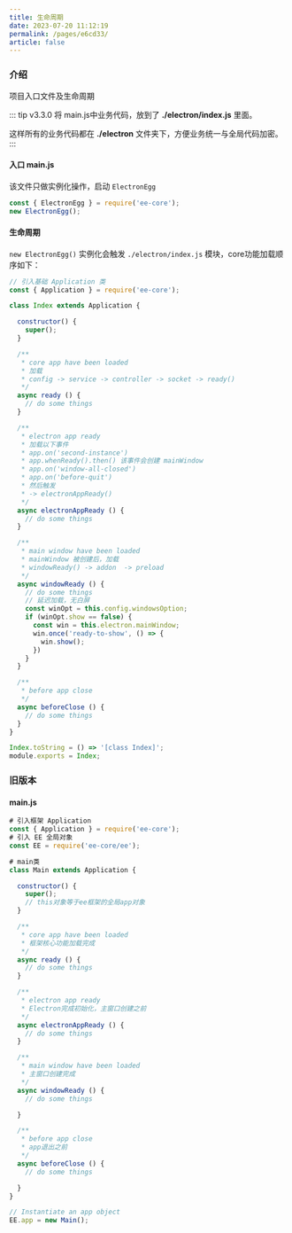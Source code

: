 ```yaml
---
title: 生命周期
date: 2023-07-20 11:12:19
permalink: /pages/e6cd33/
article: false
---
```


###  介绍 
项目入口文件及生命周期

::: tip
v3.3.0 将 main.js中业务代码，放到了 **./electron/index.js** 里面。

这样所有的业务代码都在 **./electron** 文件夹下，方便业务统一与全局代码加密。
:::

#### 入口 main.js

该文件只做实例化操作，启动 `ElectronEgg`
```javascript
const { ElectronEgg } = require('ee-core');
new ElectronEgg();
```

#### 生命周期
`new ElectronEgg()` 实例化会触发 `./electron/index.js` 模块，core功能加载顺序如下：

```javascript
// 引入基础 Application 类
const { Application } = require('ee-core');

class Index extends Application {

  constructor() {
    super();
  }

  /**
   * core app have been loaded
   * 加载
   * config -> service -> controller -> socket -> ready()
   */
  async ready () {
    // do some things
  }

  /**
   * electron app ready
   * 加载以下事件
   * app.on('second-instance')
   * app.whenReady().then() 该事件会创建 mainWindow
   * app.on('window-all-closed')
   * app.on('before-quit')
   * 然后触发
   * -> electronAppReady()
   */
  async electronAppReady () {
    // do some things
  }

  /**
   * main window have been loaded
   * mainWindow 被创建后，加载
   * windowReady() -> addon  -> preload
   */
  async windowReady () {
    // do some things
    // 延迟加载，无白屏
    const winOpt = this.config.windowsOption;
    if (winOpt.show == false) {
      const win = this.electron.mainWindow;
      win.once('ready-to-show', () => {
        win.show();
      })
    }
  }

  /**
   * before app close
   */  
  async beforeClose () {
    // do some things
  }
}

Index.toString = () => '[class Index]';
module.exports = Index;
```

### 旧版本
#### main.js
```javascript
# 引入框架 Application
const { Application } = require('ee-core');
# 引入 EE 全局对象
const EE = require('ee-core/ee');

# main类
class Main extends Application {

  constructor() {
    super();
    // this对象等于ee框架的全局app对象
  }

  /**
   * core app have been loaded
   * 框架核心功能加载完成
   */
  async ready () {
    // do some things
  }

  /**
   * electron app ready
   * Electron完成初始化，主窗口创建之前
   */
  async electronAppReady () {
    // do some things
  }

  /**
   * main window have been loaded
   * 主窗口创建完成
   */
  async windowReady () {
    // do some things

  }

  /**
   * before app close
   * app退出之前
   */  
  async beforeClose () {
    // do some things

  }
}

// Instantiate an app object
EE.app = new Main();
```


